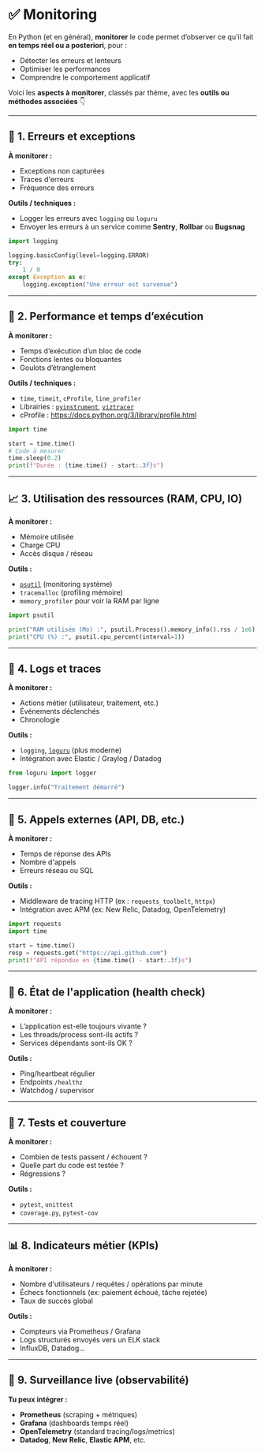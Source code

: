 # ✅ Monitoring

En Python (et en général), **monitorer** le code permet d’observer ce qu’il fait **en temps réel ou a posteriori**, pour :

- Détecter les erreurs et lenteurs
- Optimiser les performances
- Comprendre le comportement applicatif

Voici les **aspects à monitorer**, classés par thème, avec les **outils ou méthodes associées** 👇

---

## 🔧 1. **Erreurs et exceptions**

**À monitorer :**

- Exceptions non capturées
- Traces d'erreurs
- Fréquence des erreurs

**Outils / techniques :**

- Logger les erreurs avec `logging` ou `loguru`
- Envoyer les erreurs à un service comme **Sentry**, **Rollbar** ou **Bugsnag**

```python
import logging

logging.basicConfig(level=logging.ERROR)
try:
    1 / 0
except Exception as e:
    logging.exception("Une erreur est survenue")
```

---

## 🐢 2. **Performance et temps d’exécution**

**À monitorer :**

- Temps d’exécution d’un bloc de code
- Fonctions lentes ou bloquantes
- Goulots d’étranglement

**Outils / techniques :**

- `time`, `timeit`, `cProfile`, `line_profiler`
- Librairies : [`pyinstrument`](https://github.com/joerick/pyinstrument), [`viztracer`](https://github.com/gaogaotiantian/viztracer)
- cProfile : https://docs.python.org/3/library/profile.html

```python
import time

start = time.time()
# Code à mesurer
time.sleep(0.2)
print(f"Durée : {time.time() - start:.3f}s")
```

---

## 📈 3. **Utilisation des ressources (RAM, CPU, IO)**

**À monitorer :**

- Mémoire utilisée
- Charge CPU
- Accès disque / réseau

**Outils :**

- [`psutil`](https://github.com/giampaolo/psutil) (monitoring système)
- `tracemalloc` (profiling mémoire)
- `memory_profiler` pour voir la RAM par ligne

```python
import psutil

print("RAM utilisée (Mo) :", psutil.Process().memory_info().rss / 1e6)
print("CPU (%) :", psutil.cpu_percent(interval=1))
```

---

## 💬 4. **Logs et traces**

**À monitorer :**

- Actions métier (utilisateur, traitement, etc.)
- Événements déclenchés
- Chronologie

**Outils :**

- `logging`, [`loguru`](https://github.com/Delgan/loguru) (plus moderne)
- Intégration avec Elastic / Graylog / Datadog

```python
from loguru import logger

logger.info("Traitement démarré")
```

---

## 🔄 5. **Appels externes (API, DB, etc.)**

**À monitorer :**

- Temps de réponse des APIs
- Nombre d'appels
- Erreurs réseau ou SQL

**Outils :**

- Middleware de tracing HTTP (ex : `requests_toolbelt`, `httpx`)
- Intégration avec APM (ex: New Relic, Datadog, OpenTelemetry)

```python
import requests
import time

start = time.time()
resp = requests.get("https://api.github.com")
print(f"API répondue en {time.time() - start:.3f}s")
```

---

## 🔎 6. **État de l'application (health check)**

**À monitorer :**

- L’application est-elle toujours vivante ?
- Les threads/process sont-ils actifs ?
- Services dépendants sont-ils OK ?

**Outils :**

- Ping/heartbeat régulier
- Endpoints `/healthz`
- Watchdog / supervisor

---

## 🧪 7. **Tests et couverture**

**À monitorer :**

- Combien de tests passent / échouent ?
- Quelle part du code est testée ?
- Régressions ?

**Outils :**

- `pytest`, `unittest`
- `coverage.py`, `pytest-cov`

---

## 📊 8. **Indicateurs métier (KPIs)**

**À monitorer :**

- Nombre d'utilisateurs / requêtes / opérations par minute
- Échecs fonctionnels (ex: paiement échoué, tâche rejetée)
- Taux de succès global

**Outils :**

- Compteurs via Prometheus / Grafana
- Logs structurés envoyés vers un ELK stack
- InfluxDB, Datadog…

---

## 🧰 9. **Surveillance live (observabilité)**

**Tu peux intégrer :**

- **Prometheus** (scraping + métriques)
- **Grafana** (dashboards temps réel)
- **OpenTelemetry** (standard tracing/logs/metrics)
- **Datadog**, **New Relic**, **Elastic APM**, etc.

